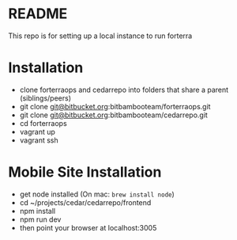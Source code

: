 # README #

This repo is for setting up a local instance to run forterra


Installation
============

* clone forterraops and cedarrepo into folders that share a parent (siblings/peers)
* git clone git@bitbucket.org:bitbambooteam/forterraops.git
* git clone git@bitbucket.org:bitbambooteam/cedarrepo.git
* cd forterraops
* vagrant up
* vagrant ssh



Mobile Site Installation
========================

* get node installed (On mac: ```brew install node```)
* cd ~/projects/cedar/cedarrepo/frontend
* npm install
* npm run dev
* then point your browser at localhost:3005

